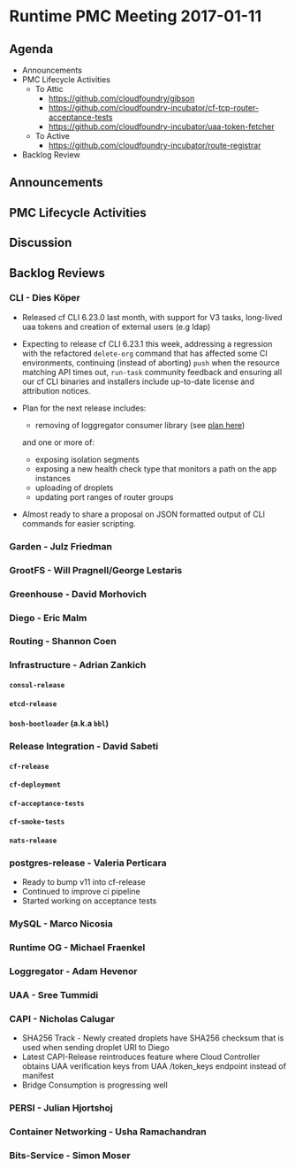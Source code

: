 # Runtime PMC Meeting 2017-01-11

## Agenda

* Announcements
* PMC Lifecycle Activities
  - To Attic
    - https://github.com/cloudfoundry/gibson
    - https://github.com/cloudfoundry-incubator/cf-tcp-router-acceptance-tests 
    - https://github.com/cloudfoundry-incubator/uaa-token-fetcher
  - To Active 
    - https://github.com/cloudfoundry-incubator/route-registrar
* Backlog Review

## Announcements


## PMC Lifecycle Activities


## Discussion


## Backlog Reviews

### CLI - Dies Köper
- Released cf CLI 6.23.0 last month, with support for V3 tasks, long-lived uaa tokens and creation of external users (e.g ldap)
- Expecting to release cf CLI 6.23.1 this week, addressing a regression with the refactored `delete-org` command that has affected some CI environments, continuing (instead of aborting) `push` when the resource matching API times out, `run-task` community feedback and ensuring all our cf CLI binaries and installers include up-to-date license and attribution notices.
- Plan for the next release includes:
  - removing of loggregator consumer library (see [plan here](https://lists.cloudfoundry.org/archives/list/cf-dev@lists.cloudfoundry.org/message/JISQUXZVSRQELIFWAJ7GIY2YSUWQLXE7/))  

  and one or more of:
  - exposing isolation segments
  - exposing a new health check type that monitors a path on the app instances
  - uploading of droplets
  - updating port ranges of router groups
- Almost ready to share a proposal on JSON formatted output of CLI commands for easier scripting.

### Garden - Julz Friedman

### GrootFS - Will Pragnell/George Lestaris

### Greenhouse - David Morhovich

### Diego - Eric Malm

### Routing - Shannon Coen

### Infrastructure - Adrian Zankich

#### `consul-release`

#### `etcd-release`

#### `bosh-bootloader` (a.k.a `bbl`)

### Release Integration - David Sabeti

#### `cf-release`

#### `cf-deployment`

#### `cf-acceptance-tests`

#### `cf-smoke-tests`

#### `nats-release`

### postgres-release - Valeria Perticara

- Ready to bump v11 into cf-release
- Continued to improve ci pipeline
- Started working on acceptance tests

### MySQL - Marco Nicosia

### Runtime OG - Michael Fraenkel

### Loggregator - Adam Hevenor

### UAA - Sree Tummidi

### CAPI - Nicholas Calugar
- SHA256 Track - Newly created droplets have SHA256 checksum that is used when sending droplet URI to Diego
- Latest CAPI-Release reintroduces feature where Cloud Controller obtains UAA verification keys from UAA /token_keys endpoint instead of manifest
- Bridge Consumption is progressing well

### PERSI - Julian Hjortshoj

### Container Networking - Usha Ramachandran

### Bits-Service - Simon Moser
